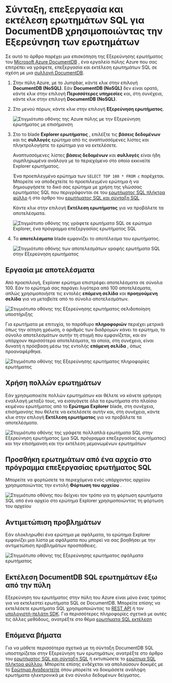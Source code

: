<properties
    pageTitle="Εξερεύνηση DocumentDB ερωτήματος: Μια SQL πρόγραμμα επεξεργασίας ερωτήματος | Microsoft Azure"
    description="Μάθετε περισσότερα σχετικά με την Εξερεύνηση ερωτήματος DocumentDB, ένα πρόγραμμα επεξεργασίας ερωτήματος SQL στην πύλη του Azure για την εγγραφή ερωτήματα SQL και εκτέλεσή τους σε σχέση με μια συλλογή NoSQL DocumentDB."
    keywords="η σύνταξη ερωτήματα sql, πρόγραμμα επεξεργασίας ερωτήματος sql"
    services="documentdb"
    authors="kirillg"
    manager="jhubbard"
    editor="monicar"
    documentationCenter=""/>

<tags
    ms.service="documentdb"
    ms.workload="data-services"
    ms.tgt_pltfrm="na"
    ms.devlang="na"
    ms.topic="article"
    ms.date="08/30/2016"
    ms.author="kirillg"/>

# <a name="write-edit-and-run-sql-queries-for-documentdb-using-query-explorer"></a>Σύνταξη, επεξεργασία και εκτέλεση ερωτημάτων SQL για DocumentDB χρησιμοποιώντας την Εξερεύνηση των ερωτημάτων 

Σε αυτό το άρθρο παρέχει μια επισκόπηση της Εξερεύνησης ερωτήματος του [Microsoft Azure DocumentDB](https://azure.microsoft.com/services/documentdb/) , ένα εργαλείο πύλης Azure που σας επιτρέπει να γράψετε, επεξεργασία και εκτέλεση ερωτημάτων SQL σε σχέση με μια [συλλογή DocumentDB](documentdb-create-collection.md).

1. Στην πύλη Azure, με το Jumpbar, κάντε κλικ στην επιλογή **DocumentDB (NoSQL)**. Εάν **DocumentDB (NoSQL)** δεν είναι ορατό, κάντε κλικ στην επιλογή **Περισσότερες υπηρεσίες** και, στη συνέχεια, κάντε κλικ στην επιλογή **DocumentDB (NoSQL)**.

2. Στο μενού πόρων, κάντε κλικ στην επιλογή **Εξερεύνηση ερωτήματος**. 

    ![Στιγμιότυπο οθόνης της Azure πύλης με την Εξερεύνηση ερωτήματος με επισήμανση](./media/documentdb-query-collections-query-explorer/queryexplorercommand.png)

3. Στο το blade **Explorer ερωτήματος** , επιλέξτε τις **βάσεις δεδομένων** και τις **συλλογές** ερώτημα από τις αναπτυσσόμενες λίστες και πληκτρολογήστε το ερώτημα για να εκτελέσετε. 

    Αναπτυσσόμενες λίστες **βάσεις δεδομένων** και **συλλογές** είναι ήδη συμπληρωμένα ανάλογα με το περιεχόμενο στο οποίο εκκινείτε Explorer ερωτήματος. 

    Ένα προεπιλεγμένο ερώτημα των `SELECT TOP 100 * FROM c` παρέχεται.  Μπορείτε να αποδεχτείτε το προεπιλεγμένο ερώτημα ή να δημιουργήσετε το δικό σας ερώτημα με χρήση της γλώσσας ερωτήματος SQL που περιγράφονται σε του [ερωτήματος SQL πλήκτρα φύλλο](documentdb-sql-query-cheat-sheet.md) ή στο άρθρο του [ερωτήματος SQL και σύνταξη SQL](documentdb-sql-query.md) .

    Κάντε κλικ στην επιλογή **Εκτέλεση ερωτήματος** για να προβάλετε τα αποτελέσματα.

    ![Στιγμιότυπο οθόνης της γράφετε ερωτήματα SQL σε ερώτημα Explorer, ένα πρόγραμμα επεξεργασίας ερωτήματος SQL](./media/documentdb-query-collections-query-explorer/queryexplorerinitial.png)

4. Τα **αποτελέσματα** blade εμφανίζει το αποτέλεσμα του ερωτήματος. 

    ![Στιγμιότυπο οθόνης των αποτελεσμάτων γραφής ερωτήματα SQL στην Εξερεύνηση ερωτήματος](./media/documentdb-query-collections-query-explorer/queryresults1.png)

## <a name="work-with-results"></a>Εργασία με αποτελέσματα

Από προεπιλογή, Explorer ερώτημα επιστρέφει αποτελέσματα σε σύνολα 100.  Εάν το ερώτημά σας παράγει λιγότερα από 100 αποτελέσματα, απλώς χρησιμοποιήστε τις εντολές **επόμενη σελίδα** και **προηγούμενη σελίδα** για να μεταβείτε από το σύνολο αποτελεσμάτων.

![Στιγμιότυπο οθόνης της Εξερεύνησης ερωτήματος σελιδοποίηση υποστήριξης](./media/documentdb-query-collections-query-explorer/queryresultspagination.png)

Για ερωτήματα με επιτυχία, το παράθυρο **πληροφοριών** περιέχει μετρικά όπως την αίτηση χρέωση, ο αριθμός των διαδρομών κάνει το ερώτημα, το σύνολο αποτελεσμάτων αυτήν τη στιγμή που εμφανίζεται, και αν υπάρχουν περισσότερα αποτελέσματα, τα οποία, στη συνέχεια, είναι δυνατή η πρόσβαση μέσω της εντολής **επόμενη σελίδα** , όπως προαναφέρθηκε.

![Στιγμιότυπο οθόνης της Εξερεύνησης ερωτήματος πληροφορίες ερωτήματος](./media/documentdb-query-collections-query-explorer/queryinformation.png)

## <a name="use-multiple-queries"></a>Χρήση πολλών ερωτημάτων

Εάν χρησιμοποιείτε πολλών ερωτημάτων και θέλετε να κάνετε γρήγορη εναλλαγή μεταξύ τους, να εισαγάγετε όλα τα ερωτήματα στο πλαίσιο κειμένου ερωτήματος από το **Ερώτημα Explorer** blade, στη συνέχεια, επισήμανσης που θέλετε να εκτελέσετε αυτήν και, στη συνέχεια, κάντε κλικ στην επιλογή **Εκτέλεση ερωτήματος** για να προβάλετε τα αποτελέσματα.

![Στιγμιότυπο οθόνης της γράφετε πολλαπλά ερωτήματα SQL στην Εξερεύνηση ερωτήματος (μια SQL πρόγραμμα επεξεργασίας ερωτήματος) και την επισήμανση και την εκτέλεση μεμονωμένων ερωτημάτων](./media/documentdb-query-collections-query-explorer/queryexplorerhighlightandrun.png)

## <a name="add-queries-from-a-file-into-the-sql-query-editor"></a>Προσθήκη ερωτημάτων από ένα αρχείο στο πρόγραμμα επεξεργασίας ερωτήματος SQL

Μπορείτε να φορτώσετε τα περιεχόμενα ενός υπάρχοντος αρχείου χρησιμοποιώντας την εντολή **Φόρτωση του αρχείου** .

![Στιγμιότυπο οθόνης που δείχνει τον τρόπο για τη φόρτωση ερωτήματα SQL από ένα αρχείο στο ερώτημα Explorer χρησιμοποιώντας τη φόρτωση του αρχείου](./media/documentdb-query-collections-query-explorer/loadqueryfile.png)

## <a name="troubleshoot"></a>Αντιμετώπιση προβλημάτων

Εάν ολοκληρωθεί ένα ερώτημα με σφάλματα, το ερώτημα Explorer εμφανίζει μια λίστα με σφάλματα που μπορεί να σας βοηθήσει με την αντιμετώπιση προβλημάτων προσπάθειες.

![Στιγμιότυπο οθόνης της Εξερεύνησης ερωτήματος σφάλματα ερωτήματος](./media/documentdb-query-collections-query-explorer/queryerror.png)

## <a name="run-documentdb-sql-queries-outside-the-portal"></a>Εκτέλεση DocumentDB SQL ερωτημάτων έξω από την πύλη

Εξερεύνηση του ερωτήματος στην πύλη του Azure είναι μόνο ένας τρόπος για να εκτελεστεί ερωτήματα SQL σε DocumentDB. Μπορείτε επίσης να εκτελέσετε ερωτήματα SQL χρησιμοποιώντας το [REST API](https://msdn.microsoft.com/library/azure/dn781481.aspx) ή τον [υπολογιστή-πελάτη SDK](documentdb-sdk-dotnet.md). Για περισσότερες πληροφορίες σχετικά με αυτές τις άλλες μεθόδους, ανατρέξτε στο θέμα [ερωτήματα SQL εκτέλεση](documentdb-sql-query.md#executing-sql-queries)

## <a name="next-steps"></a>Επόμενα βήματα

Για να μάθετε περισσότερα σχετικά με τη σύνταξη DocumentDB SQL υποστηρίζεται στην Εξερεύνηση των ερωτημάτων, ανατρέξτε στο άρθρο του [ερωτήματος SQL και σύνταξη SQL](documentdb-sql-query.md) ή εκτυπώσετε το [ερώτημα SQL πλήκτρα φύλλου](documentdb-sql-query-cheat-sheet.md).
Μπορείτε επίσης ενδέχεται να απολαύσουν δοκιμές με το [Ερώτημα Αναδειχτείτε](https://www.documentdb.com/sql/demo) όπου μπορείτε να δοκιμάσετε ανάληψη ερωτήματα ηλεκτρονικά με ένα σύνολο δεδομένων δείγματος.
